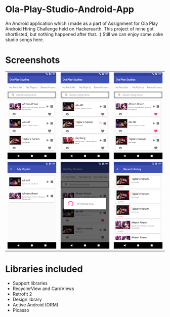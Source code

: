 # Ola-Play-Studio-Android-App
An Android application which i made as a part of Assignment for Ola Play Android Hiring Challenge held on Hackerearth. This project of mine got shortlisted, but nothing happened after that. :) Still we can enjoy some coke studio songs here.

# Screenshots
<table>
	<tr><td><img src="https://github.com/KeshavAggarwal/Ola-PlayStudio-Android-App/blob/master/screenshots/Screenshot_1513805137.png"></td>
	<td><img src="https://github.com/KeshavAggarwal/Ola-PlayStudio-Android-App/blob/master/screenshots/Screenshot_1513805243.png"></td>
	<td><img src="https://github.com/KeshavAggarwal/Ola-PlayStudio-Android-App/blob/master/screenshots/Screenshot_1513805277.png"></td></tr>
	<tr><td><img src="https://github.com/KeshavAggarwal/Ola-PlayStudio-Android-App/blob/master/screenshots/Screenshot_1513805314.png"></td>
	<td><img src="https://github.com/KeshavAggarwal/Ola-PlayStudio-Android-App/blob/master/screenshots/Screenshot_1513805344.png"></td>
	<td><img src="https://github.com/KeshavAggarwal/Ola-PlayStudio-Android-App/blob/master/screenshots/Screenshot_1513805369.png"></td></tr>
</table>

# Libraries included
<ul>
	<li>Support libraries</li>
	<li>RecyclerView and CardViews</li>
	<li>Retrofit 2</li>
	<li>Design library</li>
	<li>Active Android (ORM)</li>
	<li>Picasso</li>
</ul>
